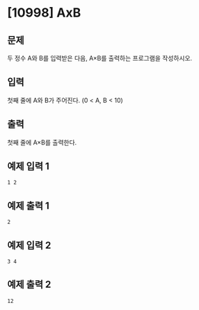 

# [10998] AxB 



## 문제

두 정수 A와 B를 입력받은 다음, A×B를 출력하는 프로그램을 작성하시오.



## 입력

첫째 줄에 A와 B가 주어진다. (0 < A, B < 10)



## 출력

첫째 줄에 A×B를 출력한다.



## 예제 입력 1 

```
1 2
```

## 예제 출력 1 

```
2
```



## 예제 입력 2 

```
3 4
```

## 예제 출력 2 

```
12
```
